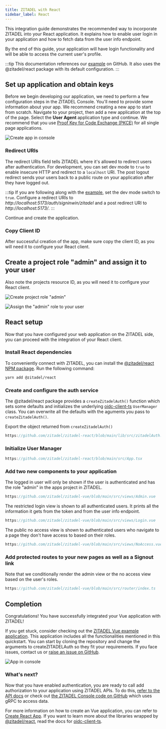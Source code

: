 ```yaml
---
title: ZITADEL with React
sidebar_label: React
---
```


This integration guide demonstrates the recommended way to incorporate ZITADEL into your React application.
It explains how to enable user login in your application and how to fetch data from the user info endpoint.

By the end of this guide, your application will have login functionality and will be able to access the current user's profile.

:::tip
This documentation references our [example](https://github.com/zitadel/zitadel-react) on GitHub.
It also uses the @zitadel/react package with its default configuration.
:::

## Set up application and obtain keys

Before we begin developing our application, we need to perform a few configuration steps in the ZITADEL Console.
You'll need to provide some information about your app.
We recommend creating a new app to start from scratch.
Navigate to your project, then add a new application at the top of the page.
Select the **User Agent** application type and continue.
We recommend that you use [Proof Key for Code Exchange (PKCE)](/apis/openidoauth/grant-types#proof-key-for-code-exchange) for all single page applications.

![Create app in console](/img/react/app-create.png)

### Redirect URIs

The redirect URIs field tells ZITADEL where it's allowed to redirect users after authentication. For development, you can set dev mode to `true` to enable insecure HTTP and redirect to a `localhost` URI.
The post logout redirect sends your users back to a public route on your application after they have logged out.

:::tip
If you are following along with the [example](https://github.com/zitadel/zitadel-react), set the dev mode switch to `true`.
Configure a redirect URIs to _http:/<span></span>/localhost:5173/auth/signinwin/zitadel_ and a post redirect URI to _http:/<span></span>/localhost:5173/_.
:::

Continue and create the application.

### Copy Client ID

After successful creation of the app, make sure copy the client ID, as you will need it to configure your React client.

## Create a project role "admin" and assign it to your user

Also note the projects resource ID, as you will need it to configure your React client.

![Create project role "admin"](/img/react/project-role.png)

![Assign the "admin" role to your user](/img/react/project-authz.png)

## React setup

Now that you have configured your web application on the ZITADEL side, you can proceed with the integration of your React client.

### Install React dependencies

To conveniently connect with ZITADEL, you can install the [@zitadel/react NPM package](https://www.npmjs.com/package/@zitadel/react). Run the following command:

```bash
yarn add @zitadel/react
```

### Create and configure the auth service

The @zitadel/react package provides a `createZitadelAuth()` function which sets some defaults and initializes the underlying [oidc-client-ts](https://github.com/authts/oidc-client-ts) `UserManager` class.
You can overwrite all the defaults with the aguments you pass to `createZitadelAuth()`.

Export the object returned from `createZitadelAuth()`

```ts reference
https://github.com/zitadel/zitadel-react/blob/main/lib/src/zitadelAuth.ts
```

### Initialize User Manager

```ts reference
https://github.com/zitadel/zitadel-react/blob/main/src/App.tsx
```

### Add two new components to your application

The logged in user will only be shown if the user is authenticated and has the role "admin" in the apps project in ZITADEL.

```ts reference
https://github.com/zitadel/zitadel-vue/blob/main/src/views/Admin.vue
```

The restricted login view is shown to all authenticated users.
It prints all the information it gets from the token and from the user info endpoint.

```ts reference
https://github.com/zitadel/zitadel-vue/blob/main/src/views/Login.vue
```

The public no access view is shown to authenticated users who navigate to a page they don't have access to based on their roles.

```ts reference
https://github.com/zitadel/zitadel-vue/blob/main/src/views/NoAccess.vue
```

### Add protected routes to your new pages as well as a Signout link

Note that we conditionally render the admin view or the no access view based on the user's roles.

```ts reference
https://github.com/zitadel/zitadel-vue/blob/main/src/router/index.ts
```

## Completion

Congratulations! You have successfully integrated your Vue application with ZITADEL!

If you get stuck, consider checking out the [ZITADEL Vue example application](https://github.com/zitadel/zitadel-vue).
This application includes all the functionalities mentioned in this quickstart.
You can start by cloning the repository and change the arguments to createZITADELAuth so they fit your requirements.
If you face issues, contact us or [raise an issue on GitHub](https://github.com/zitadel/zitadel-vue/issues).

![App in console](/img/vue/app-screen.png)

### What's next?

Now that you have enabled authentication, you are ready to call add authorization to your application using ZITADEL APIs.
To do this, [refer to the API docs](/apis/introduction) or check out [the ZITADEL Console code on GitHub](https://github.com/zitadel/zitadel) which uses gRPC to access data.

For more information on how to create an Vue application, you can refer to [Create React App](https://github.com/facebook/create-react-app).
If you want to learn more about the libraries wrapped by [@zitadel/react](https://www.npmjs.com/package/@zitadel/react), read the docs for [oidc-client-ts](https://github.com/authts/oidc-client-ts).
